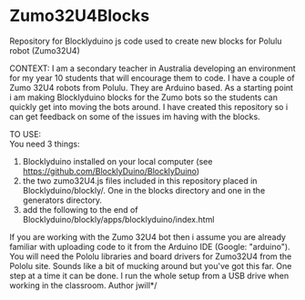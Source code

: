 # Zumo32U4Blocks
Repository for Blocklyduino js code used to create new blocks for Polulu robot (Zumo32U4)

CONTEXT:
I am a secondary teacher in Australia developing an environment for my year 10 students that will encourage them to code.
I have a couple of Zumo 32U4 robots from Polulu.  They are Arduino based.
As a starting point i am making Blocklyduino blocks for the Zumo bots so the students can quickly get into moving the bots around.
I have created this repository so i can get feedback on some of the issues im having with the blocks.

TO USE:  
You need 3 things:

1) Blocklyduino installed on your local computer (see https://github.com/BlocklyDuino/BlocklyDuino)
2) the two zumo32U4.js files included in this repository placed in Blocklyduino/blockly/.  One in the blocks directory and one in the generators directory.
3) add the following to the end of Blocklyduino/blockly/apps/blocklyduino/index.html
	<category name="Zumo">
           <block type="output_leftzmotor"></block>
           <block type="output_rightzmotor"></block>
           <block type="zprox_sense"></block>
           <block type="button_a"></block>
           <block type="button_b"></block>
           <block type="button_c"></block>
           <block type="lcd_clear"></block>
           <block type="lcd_string"></block>
           <block type="lcd_number"></block>
    </category>
    
If you are working with the Zumo 32U4 bot then i assume you are already familiar with uploading code to it from the 
Arduino IDE (Google: "arduino").  You will need the Pololu libraries and board drivers for Zumo32U4 from the Pololu site.
Sounds like a bit of mucking around but you've got this far.  One step at a time it can be done.
I run the whole setup from a USB drive when working in the classroom.
Author jwill*/

